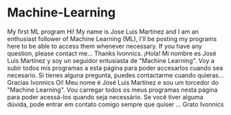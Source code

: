 # Machine-Learning
My first ML program
Hi!  My name is Jose Luis Martinez and I am an enthusiast follower of Machine Learning (ML), I'll be posting my programs here to be able to access them whenever necessary.
If you have any question, please contact me...
Thanks
Ivonnics.
¡Hola! Mi nombre es José Luis Martínez y soy un seguidor entusiasta de "Machine Learning". Voy a subir todos mis programas a esta página para poder accesarlos cuando sea necesario.
Si tienes alguna pregunta, puedes contactarme cuando quieras...
Gracias
Ivonnics
Oi! 
Meu nome é José Luis Martínez e sou um torcedor do "Machine Learning". Vou carregar todos os meus programas nesta página para poder acessá-los quando seja necessário.
Se você tiver alguma dúvida, pode entrar em contato comigo sempre que quiser ...
Grato
Ivonnics
